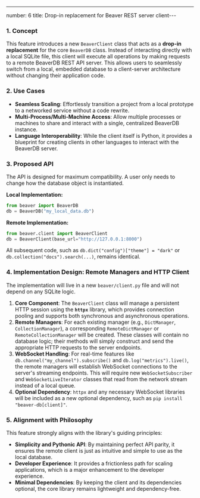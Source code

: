 ---
number: 6
title: Drop-in replacement for Beaver REST server client---

### 1. Concept

This feature introduces a new `BeaverClient` class that acts as a **drop-in replacement** for the core `BeaverDB` class. Instead of interacting directly with a local SQLite file, this client will execute all operations by making requests to a remote BeaverDB REST API server. This allows users to seamlessly switch from a local, embedded database to a client-server architecture without changing their application code.

### 2. Use Cases

* **Seamless Scaling**: Effortlessly transition a project from a local prototype to a networked service without a code rewrite.
* **Multi-Process/Multi-Machine Access**: Allow multiple processes or machines to share and interact with a single, centralized BeaverDB instance.
* **Language Interoperability**: While the client itself is Python, it provides a blueprint for creating clients in other languages to interact with the BeaverDB server.

### 3. Proposed API

The API is designed for maximum compatibility. A user only needs to change how the database object is instantiated.

**Local Implementation:**

```python
from beaver import BeaverDB
db = BeaverDB("my_local_data.db")
```

**Remote Implementation:**

```python
from beaver.client import BeaverClient
db = BeaverClient(base_url="http://127.0.0.1:8000")
```

All subsequent code, such as `db.dict("config")["theme"] = "dark"` or `db.collection("docs").search(...)`, remains identical.

### 4. Implementation Design: Remote Managers and HTTP Client

The implementation will live in a new `beaver/client.py` file and will not depend on any SQLite logic.

1.  **Core Component**: The `BeaverClient` class will manage a persistent HTTP session using the **`httpx`** library, which provides connection pooling and supports both synchronous and asynchronous operations.
2.  **Remote Managers**: For each existing manager (e.g., `DictManager`, `CollectionManager`), a corresponding `RemoteDictManager` or `RemoteCollectionManager` will be created. These classes will contain no database logic; their methods will simply construct and send the appropriate HTTP requests to the server endpoints.
3.  **WebSocket Handling**: For real-time features like `db.channel("my_channel").subscribe()` and `db.log("metrics").live()`, the remote managers will establish WebSocket connections to the server's streaming endpoints. This will require new `WebSocketSubscriber` and `WebSocketLiveIterator` classes that read from the network stream instead of a local queue.
4.  **Optional Dependency**: `httpx` and any necessary WebSocket libraries will be included as a new optional dependency, such as `pip install "beaver-db[client]"`.

### 5. Alignment with Philosophy

This feature strongly aligns with the library's guiding principles:

* **Simplicity and Pythonic API**: By maintaining perfect API parity, it ensures the remote client is just as intuitive and simple to use as the local database.
* **Developer Experience**: It provides a frictionless path for scaling applications, which is a major enhancement to the developer experience.
* **Minimal Dependencies**: By keeping the client and its dependencies optional, the core library remains lightweight and dependency-free.